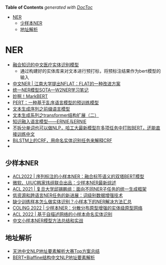 <!-- START doctoc generated TOC please keep comment here to allow auto update -->
<!-- DON'T EDIT THIS SECTION, INSTEAD RE-RUN doctoc TO UPDATE -->
**Table of Contents**  *generated with [DocToc](https://github.com/thlorenz/doctoc)*

- [NER](#ner)
  - [少样本NER](#%E5%B0%91%E6%A0%B7%E6%9C%ACner)
  - [地址解析](#%E5%9C%B0%E5%9D%80%E8%A7%A3%E6%9E%90)

<!-- END doctoc generated TOC please keep comment here to allow auto update -->


# NER
- [融合知识的中文医疗实体识别模型](http://www.scicat.cn/yy/20211208/108868.html)
  - 通过构建好的实体库来对文本进行预打标，将预标注结果作为bert模型的输入
- [中文NER | 江南大学提出NFLAT：FLAT的一种改进方案](https://mp.weixin.qq.com/s/-bpr3ySRaPZqRdJgI21A6w)
- [统一NER模型SOTA—W2NER学习笔记](https://mp.weixin.qq.com/s/9A5HXuvVYjHjYb8cn1CYpg)
- [妙啊！MarkBERT](https://mp.weixin.qq.com/s/GDnpvesnX79OS5mhpkd9LA)
- [PERT：一种基于乱序语言模型的预训练模型](https://mp.weixin.qq.com/s/gx6N5QBZozxdZqSOjMKOKA)
- [文本生成序列之前缀语言模型](https://mp.weixin.qq.com/s/WGRRVKiPGR8lZsOkM5Z4Tw)
- [文本生成系列之transformer结构扩展（二）](https://mp.weixin.qq.com/s/brifykEle1Rd7v5F0YxdSg)
- [知识融入语言模型——ERNIE与ERNIE](https://mp.weixin.qq.com/s/trAwVkbwKqUmC5sUbC_S0w)
- [不拆分单词也可以做NLP，哈工大最新模型在多项任务中打败BERT，还能直接训练中文](https://mp.weixin.qq.com/s/UBoMRmymwnw9Ds3S3OW6Mw)
- [BiLSTM上的CRF，用命名实体识别任务来解释CRF](https://mp.weixin.qq.com/s/2Eq1tSt0Wqxh8MULR27qYA)
- 


## 少样本NER
- [ACL2022 | 序列标注的小样本NER：融合标签语义的双塔BERT模型](https://mp.weixin.qq.com/s/56OH4d7WDYjuLxWh4kW-1w)
- [微软、UIUC韩家炜组联合出品：少样本NER最新综述](https://mp.weixin.qq.com/s/tiMoFMVdQketm11rdXjiSQ)
- [ACL 2021 | 复旦大学邱锡鹏组：面向不同NER子任务的统一生成框架](https://mp.weixin.qq.com/s/2AePxoar9j4MLQLxMzSf_g)
- [低资源和跨语言NER任务的新进展：词级别数据增强技术](https://mp.weixin.qq.com/s/9vYd9O7BRd_k_56AF5xT0g)
- [缺少训练样本怎么做实体识别？小样本下的NER解决方法汇总](https://mp.weixin.qq.com/s/lRNABGEqf5qxreiR27BpAQ)
- [COLING 2022 | 少样本NER：分散分布原型增强的实体级原型网络](https://mp.weixin.qq.com/s/vdNKuZRg2Umst0TSn3p2Qw)
- [ACL 2022 | 基于自描述网络的小样本命名实体识别](https://mp.weixin.qq.com/s/WUjK6qM7qkLs66aMoLYaIA)
- [中文小样本NER模型方法总结和实战](https://mp.weixin.qq.com/s/NgCY9U1vMrg99GeoiRDtfQ)


## 地址解析

- [天池中文NLP地址要素解析大赛Top方案总结](https://mp.weixin.qq.com/s/bjbcT0Yt-Q-4KjQSg-3mFQ)
- [BERT+Biaffine结构中文NLP地址要素解析](https://mp.weixin.qq.com/s/o5BZ8-l-rjyJmF0V_G1cNg)


